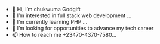 - 👋 Hi, I’m chukwuma Godgift
- 👀 I’m interested in full stack web development ...
- 🌱 I’m currently learning PHP ...
- 💞️ I’m looking for opportunities to advance my tech career
- 📫 How to reach me +23470-4370-7580...

<!---
Iamlyongift/Iamlyongift is a ✨ special ✨ repository because its `README.md` (this file) appears on your GitHub profile.
You can click the Preview link to take a look at your changes.
--->
